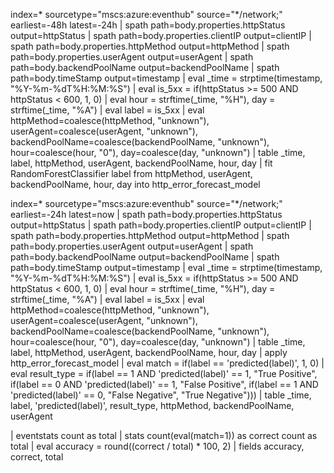 index=* sourcetype="mscs:azure:eventhub" source="*/network;" earliest=-48h latest=-24h
| spath path=body.properties.httpStatus output=httpStatus
| spath path=body.properties.clientIP output=clientIP
| spath path=body.properties.httpMethod output=httpMethod
| spath path=body.properties.userAgent output=userAgent
| spath path=body.backendPoolName output=backendPoolName
| spath path=body.timeStamp output=timestamp
| eval _time = strptime(timestamp, "%Y-%m-%dT%H:%M:%S")
| eval is_5xx = if(httpStatus >= 500 AND httpStatus < 600, 1, 0)
| eval hour = strftime(_time, "%H"), day = strftime(_time, "%A")
| eval label = is_5xx
| eval httpMethod=coalesce(httpMethod, "unknown"), userAgent=coalesce(userAgent, "unknown"), backendPoolName=coalesce(backendPoolName, "unknown"), hour=coalesce(hour, "0"), day=coalesce(day, "unknown")
| table _time, label, httpMethod, userAgent, backendPoolName, hour, day
| fit RandomForestClassifier label from httpMethod, userAgent, backendPoolName, hour, day into http_error_forecast_model



index=* sourcetype="mscs:azure:eventhub" source="*/network;" earliest=-24h latest=now
| spath path=body.properties.httpStatus output=httpStatus
| spath path=body.properties.clientIP output=clientIP
| spath path=body.properties.httpMethod output=httpMethod
| spath path=body.properties.userAgent output=userAgent
| spath path=body.backendPoolName output=backendPoolName
| spath path=body.timeStamp output=timestamp
| eval _time = strptime(timestamp, "%Y-%m-%dT%H:%M:%S")
| eval is_5xx = if(httpStatus >= 500 AND httpStatus < 600, 1, 0)
| eval hour = strftime(_time, "%H"), day = strftime(_time, "%A")
| eval label = is_5xx
| eval httpMethod=coalesce(httpMethod, "unknown"), userAgent=coalesce(userAgent, "unknown"), backendPoolName=coalesce(backendPoolName, "unknown"), hour=coalesce(hour, "0"), day=coalesce(day, "unknown")
| table _time, label, httpMethod, userAgent, backendPoolName, hour, day
| apply http_error_forecast_model
| eval match = if(label == 'predicted(label)', 1, 0)
| eval result_type = if(label == 1 AND 'predicted(label)' == 1, "True Positive",
                if(label == 0 AND 'predicted(label)' == 1, "False Positive",
                if(label == 1 AND 'predicted(label)' == 0, "False Negative", "True Negative")))
| table _time, label, 'predicted(label)', result_type, httpMethod, backendPoolName, userAgent


| eventstats count as total
| stats count(eval(match=1)) as correct count as total
| eval accuracy = round((correct / total) * 100, 2)
| fields accuracy, correct, total
